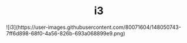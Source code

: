  <h1 align="center"> 
  i3 
</h1>
![i3](https://user-images.githubusercontent.com/80071604/148050743-7ff6d898-68f0-4a56-826b-693a068899e9.png)
